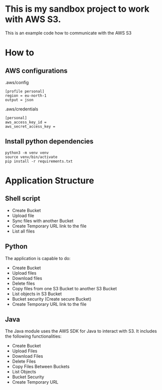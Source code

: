 # This is my sandbox project to work with AWS S3. 
This is an example code how to communicate with the AWS S3 

# How to
## AWS configurations
.aws/config
````shell
[profile personal]
region = eu-north-1
output = json
````

.aws/credentials
```sghell
[personal]
aws_access_key_id =
aws_secret_access_key =
```
## Install python dependencies
```shell
python3 -m venv venv
source venv/bin/activate
pip install -r requirements.txt
```

# Application Structure

## Shell script
* Create Bucket
* Upload file
* Sync files with another Bucket
* Create Temporary URL link to the file
* List all files

## Python
The application is capable to do:
* Create Bucket
* Upload files
* Download files
* Delete files
* Copy files from one S3 Bucket to another S3 Bucket
* List objects in S3 Bucket
* Bucket security (Create secure Bucket)
* Create Temporary URL link to the file

## Java
The Java module uses the AWS SDK for Java to interact with S3. 
It includes the following functionalities:
* Create Bucket
* Upload Files
* Download Files
* Delete Files
* Copy Files Between Buckets
* List Objects
* Bucket Security
* Create Temporary URL

